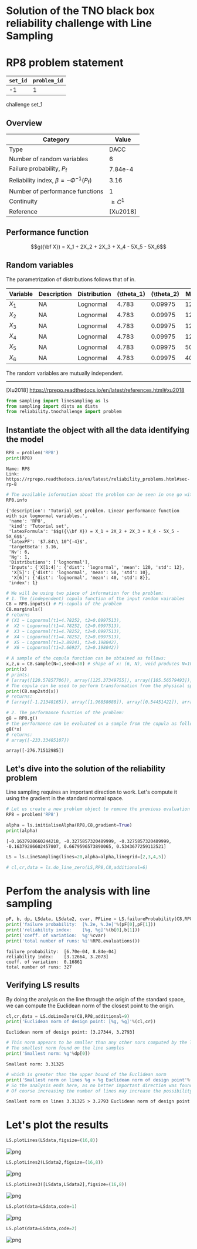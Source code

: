 # Solution of the TNO black box reliability challenge with Line Sampling

# RP8 problem statement

| `set_id` | `problem_id` |
| -------- | ------------ |
| -1       | 1            |

challenge set_1

## Overview

| Category                                              | Value          |
| ----------------------------------------------------- | ---------------|
| Type                                                  | DACC           |
| Number of random variables                            | 6              |
| Failure probability, $P_\mathrm{f}$                   | 7.84e-4        |
| Reliability index, $\beta=-\Phi^{-1}(P_\mathrm{f})$   | 3.16           |
| Number of performance functions                       | 1              |
| Continuity                                            | $\geq C^1$     |
| Reference                                             | [Xu2018]       |

## Performance function

$$g({\bf X}) = X_1 + 2X_2 + 2X_3 + X_4 - 5X_5 - 5X_6$$

## Random variables

The parametrization of distributions follows that of in.

| Variable  | Description | Distribution    | \(\\theta_1\) | \(\\theta_2\)| Mean     | Std     |
| --------- | ----------- | ----------------| ------------- | ------------ | -------- | --------| 
| $X_1$     | NA          |  Lognormal      | 4.783         | 0.09975      | 120.0    | 12.0    |
| $X_2$     | NA          |  Lognormal      | 4.783         | 0.09975      | 120.0    | 12.0    |
| $X_3$     | NA          |  Lognormal      | 4.783         | 0.09975      | 120.0    | 12.0    |
| $X_4$     | NA          |  Lognormal      | 4.783         | 0.09975      | 120.0    | 12.0    |
| $X_5$     | NA          |  Lognormal      | 4.783         | 0.09975      | 50.0     | 10.0    |
| $X_6$     | NA          |  Lognormal      | 4.783         | 0.09975      | 40.0     | 8.0     |

The random variables are mutually independent.

<hr>

[Xu2018] https://rprepo.readthedocs.io/en/latest/references.html#xu2018


```python
from sampling import linesampling as ls
from sampling import dists as dists
from reliability.tnochallenge import problem
```

## Instantiate the object with all the data identifying the model


```python
RP8 = problem('RP8')
print(RP8)
```

    Name: RP8
    Link: https://rprepo.readthedocs.io/en/latest/reliability_problems.html#sec-rp-8



```python
# The available information about the problem can be seen in one go with
RP8.info
```




    {'description': 'Tutorial set problem. Linear performance function with six lognormal variables.',
     'name': 'RP8',
     'kind': 'Tutorial set',
     'latexFormula': '$$g({\\bf X}) = X_1 + 2X_2 + 2X_3 + X_4 - 5X_5 - 5X_6$$',
     'latexPF': '$7.84\\ 10^{-4}$',
     'targetBeta': 3.16,
     'Nv': 6,
     'Ng': 1,
     'Distributions': ['lognormal'],
     'Inputs': {'X[1:4]': {'dist': 'lognormal', 'mean': 120, 'std': 12},
      'X[5]': {'dist': 'lognormal', 'mean': 50, 'std': 10},
      'X[6]': {'dist': 'lognormal', 'mean': 40, 'std': 8}},
     'index': 1}




```python
# We will be using two piece of information for the problem:
# 1. The (independent) copula function of the input random vairables
C8 = RP8.inputs() # Pi-copula of the problem
C8.marginals()
# returns 
# (X1 ~ Lognormal(t1=4.78252, t2=0.0997513),
#  X2 ~ Lognormal(t1=4.78252, t2=0.0997513),
#  X3 ~ Lognormal(t1=4.78252, t2=0.0997513),
#  X4 ~ Lognormal(t1=4.78252, t2=0.0997513),
#  X5 ~ Lognormal(t1=3.89241, t2=0.198042),
#  X6 ~ Lognormal(t1=3.66927, t2=0.198042))
```



```python
# A sample of the copula function can be obtained as follows:
x,z,u = C8.sample(N=1,seed=30) # shape of x: (6, N), void produces N=100 samples  
print(x) 
# prints:  
# [array([120.57857706]), array([125.37349755]), array([105.56579493]), array([125.6978498]), array([47.80327458]), array([38.43929189])]
# The copula can be used to perform transformation from the physical space X to the standard normal space Z
print(C8.map2std(x))
# returns:
# [array([-1.21348165]), array([1.96858688]), array([0.54451422]), array([-1.36668842]), array([1.30673409]), array([0.14566481])]
```


```python
# 2. The performance function of the problem:
g8 = RP8.g()
# the performance can be evaluated on a sample from the copula as follows:
g8(*x)
# returns:
# array([-233.33485107])
```


    array([-276.71512985])



## Let's dive into the solution of the reliability problem

Line sampling requires an important direction to work. Let's compute it using the gradient in the standard normal space.


```python
# Let us create a new problem object to remove the previous evaluation from the total count of model's evaluations.
RP8 = problem('RP8')
```


```python
alpha = ls.initialiseAlpha(RP8,C8,gradient=True)
print(alpha)
```

    [-0.1637928660244218, -0.3275857320489999, -0.3275857320489999, -0.16379286602457807, 0.6679596573890065, 0.5343677259112521]



```python
LS = ls.LineSampling(lines=20,alpha=alpha,linegrid=[2,3,4,5])
```


```python
# cl,cr,data = ls.do_line_zero(LS,RP8,C8,additional=6)
```

# Perfom the analysis with line sampling


```python
pF, b, dp, LSdata, LSdata2, cvar, PFLine = LS.failureProbability(C8,RP8,additional=4,seed=7)
print('failure probability:  [%.2e, %.2e]'%(pF[0],pF[1]))
print('reliability index:    [%g, %g]'%(b[0],b[1]))
print('coeff. of variation:  %g'%cvar)
print('total number of runs: %i'%RP8.evaluations())
```

    failure probability:  [6.70e-04, 8.84e-04]
    reliability index:    [3.12664, 3.2073]
    coeff. of variation:  0.16861
    total number of runs: 327




## Verifying LS results

By doing the analysis on the line through the origin of the standard space, we can compute the Euclidean norm of the closest point to the origin.


```python
cl,cr,data = LS.doLineZero(C8,RP8,additional=9)
print('Euclidean norm of design point: [%g, %g]'%(cl,cr))
```

    Euclidean norm of design point: [3.27344, 3.2793]



```python
# This norm appears to be smaller than any other nors computed by the line sampling anlysis
# The smallest norm found on the line samples 
print('Smallest norm: %g'%dp[0])
```

    Smallest norm: 3.31325



```python
# which is greater than the upper bound of the Euclidean norm 
print('Smallest norm on lines %g > %g Euclidean norm of design point'%(dp[0],cr))
# So the analysis ends here, as no better important direction was found during the analysis. 
# Of course increasing the number of lines may increase the possibility to find a better direction.
```

    Smallest norm on lines 3.31325 > 3.2793 Euclidean norm of design point


# Let's plot the results


```python
LS.plotLines(LSdata,figsize=(16,8))
```


![png](reliability_TNO_RP8/output_25_0.png)



```python
LS.plotLines2(LSdata2,figsize=(16,8))
```


![png](reliability_TNO_RP8/output_26_0.png)



```python
LS.plotLines3([LSdata,LSdata2],figsize=(16,8))
```


![png](reliability_TNO_RP8/output_27_0.png)



```python
LS.plot(data=LSdata,code=1)
```


![png](reliability_TNO_RP8/output_28_0.png)



```python
LS.plot(data=LSdata,code=2)
```


![png](reliability_TNO_RP8/output_29_0.png)



```python

```
